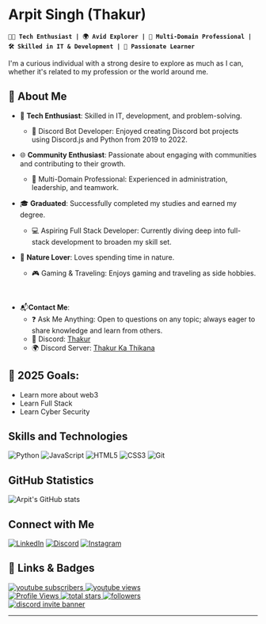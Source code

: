 <!-- Main Heading  -->

# Arpit Singh (Thakur)

<!-- Intro -->

**`👨‍💻 Tech Enthusiast | 🌍 Avid Explorer | 🎯 Multi-Domain Professional | 🛠️ Skilled in IT & Development | 🌟 Passionate Learner`**

I'm a curious individual with a strong desire to explore as much as I can, whether it's related to my profession or the world around me.

## 🧐 About Me

- 🔹 **Tech Enthusiast**: Skilled in IT, development, and problem-solving.
  - 🤖 Discord Bot Developer: Enjoyed creating Discord bot projects using Discord.js and Python from 2019 to 2022.​

- 🌐 **Community Enthusiast**: Passionate about engaging with communities and contributing to their growth.​
   - 🔹 Multi-Domain Professional: Experienced in administration, leadership, and teamwork.

- 🎓 **Graduated**: Successfully completed my studies and earned my degree.​
   - 💻 Aspiring Full Stack Developer: Currently diving deep into full-stack development to broaden my skill set.​

- 🌿 **Nature Lover**: Loves spending time in nature.
  - 🎮 Gaming & Traveling: Enjoys gaming and traveling as side hobbies.

​

- 📬**Contact Me**:
  - ❓ Ask Me Anything: Open to questions on any topic; always eager to share knowledge and learn from others.
  - 💬 Discord: [Thakur][discord-user-id]​
  - 🌍 Discord Server: [Thakur Ka Thikana][discord-server-invite-link]


## 🥅 2025 Goals:

- Learn more about web3
- Learn Full Stack
- Learn Cyber Security


## Skills and Technologies

![Python](https://img.shields.io/badge/Python-3776AB?style=for-the-badge&logo=python&logoColor=white)
![JavaScript](https://img.shields.io/badge/JavaScript-F7DF1E?style=for-the-badge&logo=javascript&logoColor=black)
![HTML5](https://img.shields.io/badge/HTML5-E34F26?style=for-the-badge&logo=html5&logoColor=white)
![CSS3](https://img.shields.io/badge/CSS3-1572B6?style=for-the-badge&logo=css3&logoColor=white)
![Git](https://img.shields.io/badge/Git-F05032?style=for-the-badge&logo=git&logoColor=white)


## GitHub Statistics

![Arpit's GitHub stats](https://github-readme-stats.vercel.app/api?username=whyonlythakur&show_icons=true&theme=radical)


## Connect with Me

[![LinkedIn](https://img.shields.io/badge/LinkedIn-0A66C2?style=for-the-badge&logo=linkedin&logoColor=white)](https://www.linkedin.com/in/whyonlythakur)
[![Discord](https://img.shields.io/badge/Discord-5865F2?style=for-the-badge&logo=discord&logoColor=white)]([https://discord.com/users/YOUR_USER_ID](https://discordapp.com/users/960226887580397580))
[![Instagram](https://img.shields.io/badge/Instagram-E4405F?style=for-the-badge&logo=instagram&logoColor=white)](https://www.instagram.com/whyonlybunny)



## 🔗 Links &  Badges

<!-- Social badges section -->


  <a href="https://www.youtube.com/@Why_thakur?sub_confirmation=1">
    <img 
      alt="youtube subscribers" 
      title="Subscribe to my YouTube channel" 
      src="https://img.shields.io/youtube/channel/subscribers/UCayQk2S7R7gO3DRGL-xgnLA?color=red&label=SUBSCRIBERS&logo=youtube&logoColor=red&style=for-the-badge"
    />
  </a>
  <a href="https://www.youtube.com/@Why_thakur">
    <img 
      alt="youtube views" 
      title="YouTube views" 
      src="https://img.shields.io/youtube/channel/views/UCayQk2S7R7gO3DRGL-xgnLA?color=red&label=YOUTUBE&logo=youtube&logoColor=red&style=for-the-badge"
    />
  </a>
<br>



<a href="https://github.com/whyonlythakur">
  <img src="https://komarev.com/ghpvc/?username=whyonlythakur&style=for-the-badge" alt="Profile Views" title="Total Profile Views" />
</a>

<a href="https://github.com/whyonlythakur?tab=repositories&sort=stargazers">
  <img 
    alt="total stars" 
    title="Total stars on GitHub" 
    src="https://custom-icon-badges.demolab.com/github/stars/whyonlythakur?color=55960c&style=for-the-badge&labelColor=488207&logo=star"
  />
</a>

<a href="https://github.com/whyonlythakur?tab=followers">
  <img 
    alt="followers" 
    title="Follow me on Github" 
    src="https://custom-icon-badges.demolab.com/github/followers/whyonlythakur?color=236ad3&labelColor=1155ba&style=for-the-badge&logo=person-add&label=Follow&logoColor=white"
  />
</a>
<br>


  <a href="https://discord.gg/CmQAqbJqsJ">
  <img 
    alt="discord invite banner"
    title="Discord Invite Banner"
    src="https://discord.com/api/guilds/1059590960578830386/widget.png?style=banner2"/>
  </a>

---


[youtube]: https://youtube.com/@Why_thakur
[discord-user-id]: https://discordapp.com/users/960226887580397580
[discord-server-invite-link]: https://discord.gg/HktT4vVrE5J
